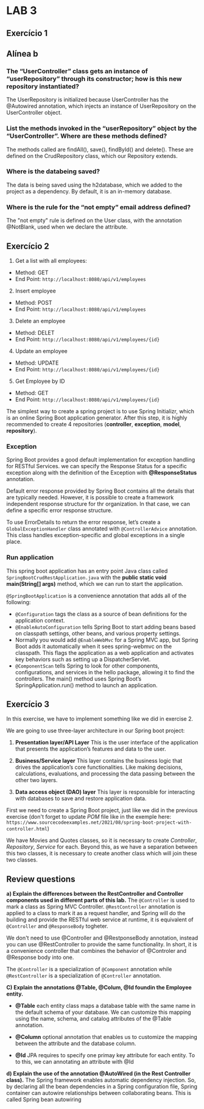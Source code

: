 # LAB 3
## Exercício 1
## Alínea b
### **The “UserController” class gets an instance of “userRepository” through its constructor; how is this new repository instantiated?**
The UserRepository is initialized because UserController has the @Autowired annotation, which injects an instance of UserRepository on the UserController object.

### **List the methods invoked in the “userRepository” object by the “UserController”. Where are these methods defined?**
The methods called are findAll(), save(), findById() and delete(). These are defined on the CrudRepository class, which our Repository extends.

### **Where is the databeing saved?**
The data is being saved using the h2database, which we added to the project as a dependency. By default, it is an in-memory database.

### **Where is the rule for the “not empty” email address defined?**
The "not empty" rule is defined on the User class, with the annotation @NotBlank, used when we declare the attribute.


## Exercício 2



1. Get a list with all employees:
* Method: GET
* End Point: `http://localhost:8080/api/v1/employees`
2. Insert employee
* Method: POST
* End Point: `http://localhost:8080/api/v1/employees`
3. Delete an employee
* Method: DELET
* End Point: `http://localhost:8080/api/v1/employees/{id}`
4. Update an employee
* Method: UPDATE
* End Point: `http://localhost:8080/api/v1/employees/{id}`

5. Get Employee by ID
* Method: GET
* End Point: `http://localhost:8080/api/v1/employees/{id}`

The simplest way to create a spring project is to use Spring Initializr, which is an online Spring Boot application generator.
After this step, it is highly recommended to create 4 repositories (**controller**, **exception**, **model**, **repository**).

### Exception
Spring Boot provides a good default implementation for exception handling for RESTful Services. 
we can specify the Response Status for a specific exception along with the definition of the Exception with **@ResponseStatus** annotation.

Default error response provided by Spring Boot contains all the details that are typically needed.
However, it is possible to create a framework independent response structure for thr organization. In that case, we can define a specific error response structure.

To use ErrorDetails to return the error response, let’s create a `GlobalExceptionHandler` class annotated with `@ControllerAdvice` annotation. This class handles exception-specific and global exceptions in a single place.


### Run application

This spring boot application has an entry point Java class called `SpringBootCrudRestApplication.java` with the **public static void main(String[] args)** method, which we can run to start the application.

`@SpringBootApplication` is a convenience annotation that adds all of the following:

* `@Configuration` tags the class as a source of bean definitions for the application context.
* `@EnableAutoConfiguration` tells Spring Boot to start adding beans based on classpath settings, other beans, and various property settings.
* Normally you would add `@EnableWebMvc` for a Spring MVC app, but Spring Boot adds it automatically when it sees spring-webmvc on the classpath. This flags the application as a web application and activates key behaviors such as setting up a DispatcherServlet.
* `@ComponentScan` tells Spring to look for other components, configurations, and services in the hello package, allowing it to find the controllers.
The main() method uses Spring Boot’s SpringApplication.run() method to launch an application.

## Exercício 3

In this exercise, we have to implement something like we did in exercise 2.

We are going to use three-layer architecture in our Spring boot project:

1. **Presentation layer/API Layer** This is the user interface of the application that presents the application’s features and data to the user.

2. **Business/Service layer** This layer contains the business logic that drives the application’s core functionalities. Like making decisions, calculations, evaluations, and processing the data passing between the other two layers.

3. **Data access object (DAO) layer** This layer is responsible for interacting with databases to save and restore application data.

First we need to create a Spring Boot project, just like we did in the previous exercise (don't forget to update *POM* file like in the exemple here: `https://www.sourcecodeexamples.net/2021/08/spring-boot-project-with-controller.html`)

We have Movies and Quotes classes, so it is necessary to create *Controller*, *Repository*, *Service* for each. Beyond this, as we have a separation between this two classes, it is necessary to create another class which will join these two classes.


## Review questions

**a) Explain the differences between the RestController and Controller components used in different parts of this lab.**
The `@Controller` is used to mark a class as Spring MVC Controller. `@RestController` annotation is applied to a class to mark it as a request handler, and Spring will do the building and provide the RESTful web service at runtime, it is equivalent of `@Controller` and `@ResponseBody` togheter.

We don't need to use @Controller and @RestponseBody annotation, instead you can use @RestController to provide the same functionality. In short, it is a convenience controller that combines the behavior of @Controler and @Response body into one.

The `@Controller` is a specialization of `@Component` annotation while `@RestController` is a specialization of `@Controller` annotation.

**C) Explain the annotations @Table, @Colum, @Id foundin the Employee entity.**
* **@Table** each entity class maps a database table with the same name in the default schema of your database. We can customize this mapping using the name, schema, and catalog attributes of the @Table annotation.

* **@Column** optional annotation that enables us to customize the mapping between the attribute and the database column.

* **@Id** JPA requires to specify one primay key attribute for each entity. To to this, we can annotating an attribute with @Id 

**d) Explain the use of the annotation @AutoWired (in the Rest Controller class).**
The Spring framework enables automatic dependency injection. So, by declaring all the bean dependencies in a Spring configuration file, Spring container can autowire relationships between collaborating beans. This is called Spring bean autowiring